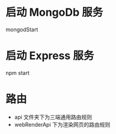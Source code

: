# 启动 MongoDb 服务
mongodStart

# 启动 Express 服务
npm start

# 路由
- api 文件夹下为三端通用路由规则
- webRenderApi 下为渲染网页的路由规则